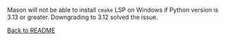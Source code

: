 Mason will not be able to install `cmake` LSP on Windows if Python version is 3.13 or greater. Downgrading to 3.12 solved the issue.

[Back to README](../README.md)
